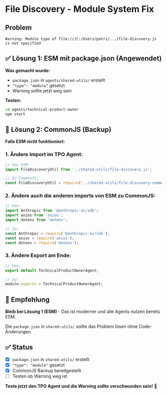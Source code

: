 # File Discovery - Module System Fix

## Problem
```
Warning: Module type of file:///C:/Users/patri/.../file-discovery.js is not specified
```

## ✅ Lösung 1: ESM mit package.json (Angewendet)

**Was gemacht wurde:**
- `package.json` in `agents/shared-utils/` erstellt
- `"type": "module"` gesetzt
- Warning sollte jetzt weg sein

**Testen:**
```bash
cd agents/technical-product-owner
npm start
```

## 🔄 Lösung 2: CommonJS (Backup)

**Falls ESM nicht funktioniert:**

### 1. Ändere Import im TPO Agent:

```javascript
// Von ESM:
import FileDiscoveryUtil from '../shared-utils/file-discovery.js';

// Zu CommonJS:
const FileDiscoveryUtil = require('../shared-utils/file-discovery-commonjs.js');
```

### 2. Ändere auch die anderen imports von ESM zu CommonJS:

```javascript
// Von:
import Anthropic from '@anthropic-ai/sdk';
import axios from 'axios';
import dotenv from 'dotenv';

// Zu:
const Anthropic = require('@anthropic-ai/sdk');
const axios = require('axios');
const dotenv = require('dotenv');
```

### 3. Ändere Export am Ende:

```javascript
// Von:
export default TechnicalProductOwnerAgent;

// Zu:
module.exports = TechnicalProductOwnerAgent;
```

## 🎯 Empfehlung

**Bleib bei Lösung 1 (ESM)** - Das ist moderner und alle Agents nutzen bereits ESM.

Die `package.json` in `shared-utils/` sollte das Problem lösen ohne Code-Änderungen.

## ✅ Status

- [x] `package.json` in `shared-utils/` erstellt
- [x] `"type": "module"` gesetzt
- [x] CommonJS Backup bereitgestellt
- [ ] Testen ob Warning weg ist

**Teste jetzt den TPO Agent und die Warning sollte verschwunden sein!** 🚀

